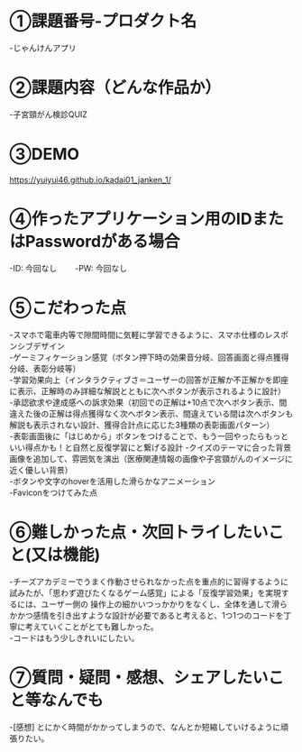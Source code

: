 # ①課題番号-プロダクト名　　
-じゃんけんアプリ　　

# ②課題内容（どんな作品か）　　
-子宮頸がん検診QUIZ　　

# ③DEMO　　
https://yuiyui46.github.io/kadai01_janken_1/

# ④作ったアプリケーション用のIDまたはPasswordがある場合　　
-ID: 今回なし　　
-PW: 今回なし　　

# ⑤こだわった点　　
-スマホで電車内等で隙間時間に気軽に学習できるように、スマホ仕様のレスポンシブデザイン<br>
-ゲーミフィケーション感覚（ボタン押下時の効果音分岐、回答画面と得点獲得分岐、表彰分岐等）<br>
-学習効果向上（インタラクティブさ＝ユーザーの回答が正解か不正解かを即座に表示、正解時のみ詳細な解説とともに次へボタンが表示されるように設計）<br>
-承認欲求や達成感への訴求効果（初回での正解は+10点で次へボタン表示、間違えた後の正解は得点獲得なく次へボタン表示、間違えている間は次へボタンも解説も表示されない設計、獲得合計点に応じた3種類の表彰画面パターン）<br> 
-表彰画面後に「はじめから」ボタンをつけることで、もう一回やったらもっといい得点かも！と自然と反復学習にと繋げる設計
-クイズのテーマに合った背景画像を追加して、雰囲気を演出（医療関連情報の画像や子宮頸がんのイメージに近く優しい背景）<br>
-ボタンや文字のhoverを活用した滑らかなアニメーション<br>
-Faviconをつけてみた点<br>

# ⑥難しかった点・次回トライしたいこと(又は機能)　　
-チーズアカデミーでうまく作動させられなかった点を重点的に習得するように試みたが、「思わず遊びたくなるゲーム感覚」による「反復学習効果」を実現するには、ユーザー側の 操作上の細かいつっかかりをなくし、全体を通して滑らかかつ感情を引き出すような設計が必要であると考えると、1つ1つのコードを丁寧に考えていくことがとても難しかった。 <br> 
-コードはもう少しきれいにしたい。  

# ⑦質問・疑問・感想、シェアしたいこと等なんでも  
-[感想] とにかく時間がかかってしまうので、なんとか短縮していけるように頑張りたい。  
